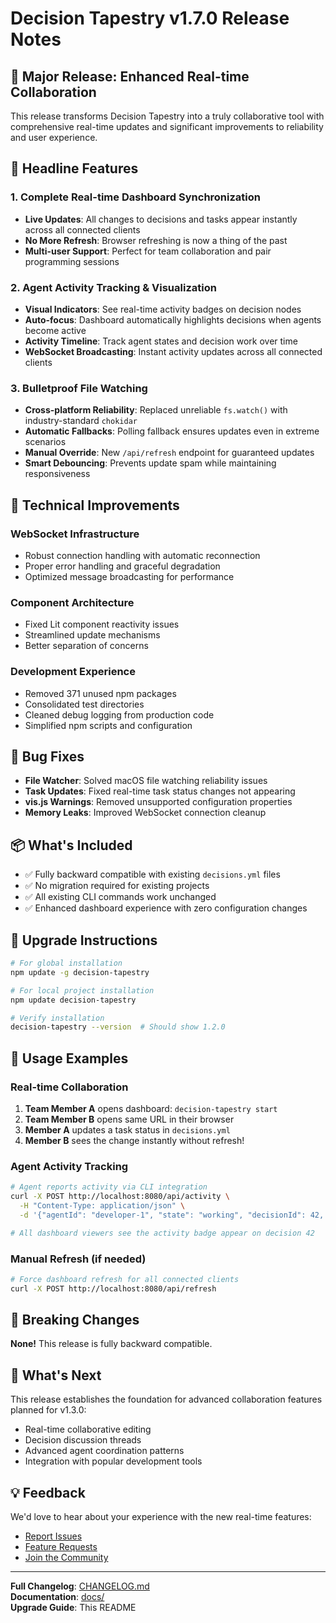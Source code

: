 # Decision Tapestry v1.7.0 Release Notes

## 🎉 Major Release: Enhanced Real-time Collaboration

This release transforms Decision Tapestry into a truly collaborative tool with comprehensive real-time updates and significant improvements to reliability and user experience.

## 🚀 Headline Features

### 1. **Complete Real-time Dashboard Synchronization**
- **Live Updates**: All changes to decisions and tasks appear instantly across all connected clients
- **No More Refresh**: Browser refreshing is now a thing of the past
- **Multi-user Support**: Perfect for team collaboration and pair programming sessions

### 2. **Agent Activity Tracking & Visualization**
- **Visual Indicators**: See real-time activity badges on decision nodes
- **Auto-focus**: Dashboard automatically highlights decisions when agents become active
- **Activity Timeline**: Track agent states and decision work over time
- **WebSocket Broadcasting**: Instant activity updates across all connected clients

### 3. **Bulletproof File Watching**
- **Cross-platform Reliability**: Replaced unreliable `fs.watch()` with industry-standard `chokidar`
- **Automatic Fallbacks**: Polling fallback ensures updates even in extreme scenarios
- **Manual Override**: New `/api/refresh` endpoint for guaranteed updates
- **Smart Debouncing**: Prevents update spam while maintaining responsiveness

## 🔧 Technical Improvements

### **WebSocket Infrastructure**
- Robust connection handling with automatic reconnection
- Proper error handling and graceful degradation
- Optimized message broadcasting for performance

### **Component Architecture**
- Fixed Lit component reactivity issues
- Streamlined update mechanisms
- Better separation of concerns

### **Development Experience**
- Removed 371 unused npm packages
- Consolidated test directories
- Cleaned debug logging from production code
- Simplified npm scripts and configuration

## 🐛 Bug Fixes

- **File Watcher**: Solved macOS file watching reliability issues
- **Task Updates**: Fixed real-time task status changes not appearing
- **vis.js Warnings**: Removed unsupported configuration properties
- **Memory Leaks**: Improved WebSocket connection cleanup

## 📦 What's Included

- ✅ Fully backward compatible with existing `decisions.yml` files
- ✅ No migration required for existing projects
- ✅ All existing CLI commands work unchanged
- ✅ Enhanced dashboard experience with zero configuration changes

## 🔄 Upgrade Instructions

```bash
# For global installation
npm update -g decision-tapestry

# For local project installation
npm update decision-tapestry

# Verify installation
decision-tapestry --version  # Should show 1.2.0
```

## 🎯 Usage Examples

### Real-time Collaboration
1. **Team Member A** opens dashboard: `decision-tapestry start`
2. **Team Member B** opens same URL in their browser
3. **Member A** updates a task status in `decisions.yml`
4. **Member B** sees the change instantly without refresh!

### Agent Activity Tracking
```bash
# Agent reports activity via CLI integration
curl -X POST http://localhost:8080/api/activity \
  -H "Content-Type: application/json" \
  -d '{"agentId": "developer-1", "state": "working", "decisionId": 42, "taskDescription": "Implementing authentication"}'

# All dashboard viewers see the activity badge appear on decision 42
```

### Manual Refresh (if needed)
```bash
# Force dashboard refresh for all connected clients
curl -X POST http://localhost:8080/api/refresh
```

## 🚦 Breaking Changes

**None!** This release is fully backward compatible.

## 🎉 What's Next

This release establishes the foundation for advanced collaboration features planned for v1.3.0:
- Real-time collaborative editing
- Decision discussion threads
- Advanced agent coordination patterns
- Integration with popular development tools

## 💡 Feedback

We'd love to hear about your experience with the new real-time features:
- [Report Issues](https://github.com/govbarnesy/decision-tapestry/issues)
- [Feature Requests](https://github.com/govbarnesy/decision-tapestry/discussions)
- [Join the Community](https://github.com/govbarnesy/decision-tapestry)

---

**Full Changelog**: [CHANGELOG.md](./CHANGELOG.md)  
**Documentation**: [docs/](./docs/)  
**Upgrade Guide**: This README